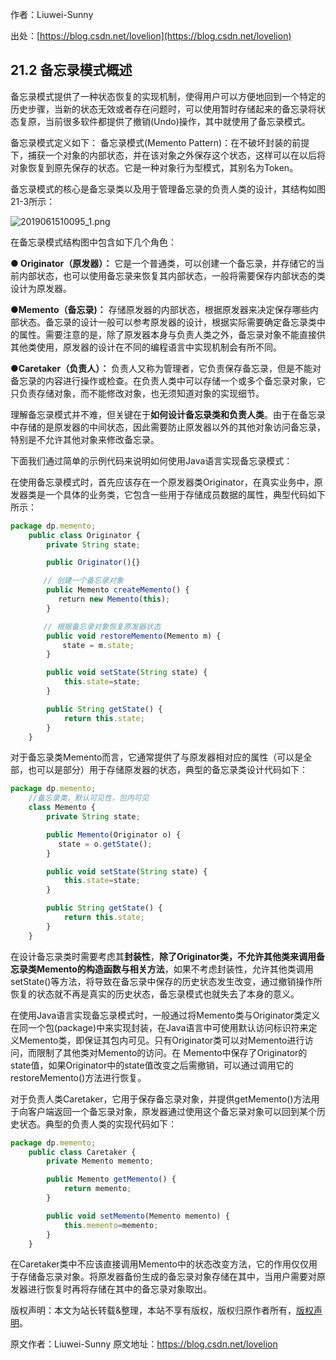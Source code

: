 

  
作者：Liuwei-Sunny

出处：[https://blog.csdn.net/lovelion](https://blog.csdn.net/lovelion)

## 21.2 备忘录模式概述

备忘录模式提供了一种状态恢复的实现机制，使得用户可以方便地回到一个特定的历史步骤，当新的状态无效或者存在问题时，可以使用暂时存储起来的备忘录将状态复原，当前很多软件都提供了撤销(Undo)操作，其中就使用了备忘录模式。

备忘录模式定义如下：
备忘录模式(Memento Pattern)：在不破坏封装的前提下，捕获一个对象的内部状态，并在该对象之外保存这个状态，这样可以在以后将对象恢复到原先保存的状态。它是一种对象行为型模式，其别名为Token。

备忘录模式的核心是备忘录类以及用于管理备忘录的负责人类的设计，其结构如图21-3所示：

![2019061510095_1.png](https://gitee.com/hezhiyuan007/java-study/raw/master/images/DesignMode2/e1754e98-3460-46e2-9201-6bba37fc2fd9.png)

在备忘录模式结构图中包含如下几个角色：

**● Originator（原发器）：** 它是一个普通类，可以创建一个备忘录，并存储它的当前内部状态，也可以使用备忘录来恢复其内部状态，一般将需要保存内部状态的类设计为原发器。

**●Memento（备忘录)：** 存储原发器的内部状态，根据原发器来决定保存哪些内部状态。备忘录的设计一般可以参考原发器的设计，根据实际需要确定备忘录类中的属性。需要注意的是，除了原发器本身与负责人类之外，备忘录对象不能直接供其他类使用，原发器的设计在不同的编程语言中实现机制会有所不同。

**●Caretaker（负责人）：** 负责人又称为管理者，它负责保存备忘录，但是不能对备忘录的内容进行操作或检查。在负责人类中可以存储一个或多个备忘录对象，它只负责存储对象，而不能修改对象，也无须知道对象的实现细节。

理解备忘录模式并不难，但关键在于**如何设计备忘录类和负责人类**。由于在备忘录中存储的是原发器的中间状态，因此需要防止原发器以外的其他对象访问备忘录，特别是不允许其他对象来修改备忘录。

下面我们通过简单的示例代码来说明如何使用Java语言实现备忘录模式：

在使用备忘录模式时，首先应该存在一个原发器类Originator，在真实业务中，原发器类是一个具体的业务类，它包含一些用于存储成员数据的属性，典型代码如下所示：

```js 
package dp.memento;
    public class Originator {
        private String state;

        public Originator(){}

    　　// 创建一个备忘录对象
        public Memento createMemento() {
    　　　　return new Memento(this);
        }

    　　// 根据备忘录对象恢复原发器状态
        public void restoreMemento(Memento m) {
    　　　　 state = m.state;
        }

        public void setState(String state) {
            this.state=state;
        }

        public String getState() {
            return this.state;
        }
    }
```

对于备忘录类Memento而言，它通常提供了与原发器相对应的属性（可以是全部，也可以是部分）用于存储原发器的状态，典型的备忘录类设计代码如下：


```js 
package dp.memento;
    //备忘录类，默认可见性，包内可见
    class Memento {
        private String state;

        public Memento(Originator o) {
    　　　　state = o.getState();
        }

        public void setState(String state) {
            this.state=state;
        }

        public String getState() {
            return this.state;
        }
    }
```

在设计备忘录类时需要考虑其**封装性**，**除了Originator类，不允许其他类来调用备忘录类Memento的构造函数与相关方法**，如果不考虑封装性，允许其他类调用setState()等方法，将导致在备忘录中保存的历史状态发生改变，通过撤销操作所恢复的状态就不再是真实的历史状态，备忘录模式也就失去了本身的意义。

在使用Java语言实现备忘录模式时，一般通过将Memento类与Originator类定义在同一个包(package)中来实现封装，在Java语言中可使用默认访问标识符来定义Memento类，即保证其包内可见。只有Originator类可以对Memento进行访问，而限制了其他类对Memento的访问。在 Memento中保存了Originator的state值，如果Originator中的state值改变之后需撤销，可以通过调用它的restoreMemento()方法进行恢复。

对于负责人类Caretaker，它用于保存备忘录对象，并提供getMemento()方法用于向客户端返回一个备忘录对象，原发器通过使用这个备忘录对象可以回到某个历史状态。典型的负责人类的实现代码如下：

```js 
package dp.memento;
    public class Caretaker {
        private Memento memento;

        public Memento getMemento() {
            return memento;
        }

        public void setMemento(Memento memento) {
            this.memento=memento;
        }
    }
```

在Caretaker类中不应该直接调用Memento中的状态改变方法，它的作用仅仅用于存储备忘录对象。将原发器备份生成的备忘录对象存储在其中，当用户需要对原发器进行恢复时再将存储在其中的备忘录对象取出。

版权声明：本文为站长转载&整理，本站不享有版权，版权归原作者所有，[版权声明](https://gitee.com/hezhiyuan007/java-notes/raw/master/disclaimer.md)。




原文作者：Liuwei-Sunny 原文地址：https://blog.csdn.net/lovelion